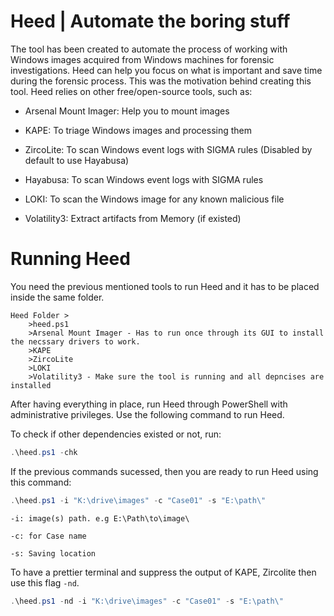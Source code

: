 # Heed | Automate the boring stuff

The tool has been created to automate the process of working with Windows images acquired from Windows machines for forensic investigations. Heed can help you focus on what is important and save time during the forensic process. This was the motivation behind creating this tool. Heed relies on other free/open-source tools, such as:

  * Arsenal Mount Imager: Help you to mount images
  
  * KAPE: To triage Windows images and processing them
  
  * ZircoLite: To scan Windows event logs with SIGMA rules (Disabled by default to use Hayabusa) 

  * Hayabusa: To scan Windows event logs with SIGMA rules
  
  * LOKI: To scan the Windows image for any known malicious file
  
  * Volatility3: Extract artifacts from Memory (if existed)
  

# Running Heed
You need the previous mentioned tools to run Heed and it has to be placed inside the same folder.

	Heed Folder >
		>heed.ps1
		>Arsenal Mount Imager - Has to run once through its GUI to install the necssary drivers to work.	
		>KAPE
		>ZircoLite	
		>LOKI	
		>Volatility3 - Make sure the tool is running and all depncises are installed

After having everything in place, run Heed through PowerShell with administrative privileges. 
Use the following command to run Heed. 

To check if other dependencies existed or not, run: 	
```Powershell
.\heed.ps1 -chk
```

If the previous commands sucessed, then you are ready to run Heed using this command:	

``` Powershell
.\heed.ps1 -i "K:\drive\images" -c "Case01" -s "E:\path\"
```
```
-i: image(s) path. e.g E:\Path\to\image\

-c: for Case name	

-s: Saving location
```

To have a prettier terminal and suppress the output of KAPE, Zircolite then use this flag `-nd`. 

```Powershell
.\heed.ps1 -nd -i "K:\drive\images" -c "Case01" -s "E:\path\"
```

